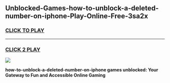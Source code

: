 
## Unblocked-Games-how-to-unblock-a-deleted-number-on-iphone-Play-Online-Free-3sa2x
<h3>
<a href="https://premium76.site?title=how-to-unblock-a-deleted-number-on-iphone&ref=26A">CLICK TO PLAY</a></h3>
<hr>

<h3>
<a href="https://premium76.site?title=how-to-unblock-a-deleted-number-on-iphone&ref=26A">CLICK 2 PLAY</a>
  
</h3>

<a href="https://premium76.site?title=how-to-unblock-a-deleted-number-on-iphone&ref=26A"><img src="https://clearcache.store/games.png"></a>


**how-to-unblock-a-deleted-number-on-iphone games unblocked: Your Gateway to Fun and Accessible Online Gaming**
